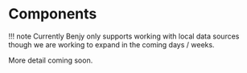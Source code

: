 # Components


!!! note
    Currently Benjy only supports working with local data sources though we are working to expand in the coming days / weeks.

More detail coming soon.
